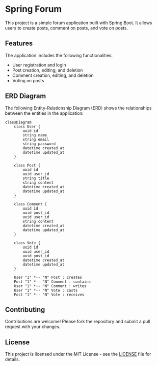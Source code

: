 # Spring Forum 

This project is a simple forum application built with Spring Boot. It allows users to create posts, comment on posts, and vote on posts.

## Features

The application includes the following functionalities:

- User registration and login
- Post creation, editing, and deletion
- Comment creation, editing, and deletion
- Voting on posts

## ERD Diagram

The following Entity-Relationship Diagram (ERD) shows the relationships between the entities in the application:

```mermaid
classDiagram
    class User {
        uuid id
        string name
        string email
        string password
        datetime created_at
        datetime updated_at
    }
    
    class Post {
        uuid id
        uuid user_id
        string title
        string content
        datetime created_at
        datetime updated_at
    }
    
    class Comment {
        uuid id
        uuid post_id
        uuid user_id
        string content
        datetime created_at
        datetime updated_at
    }
    
    class Vote {
        uuid id
        uuid user_id
        uuid post_id
        datetime created_at
        datetime updated_at
    }

    User "1" *-- "N" Post : creates
    Post "1" *-- "N" Comment : contains
    User "1" *-- "N" Comment : writes
    User "1" *-- "N" Vote : casts
    Post "1" *-- "N" Vote : receives
```

## Contributing

Contributions are welcome! Please fork the repository and submit a pull request with your changes.

## License

This project is licensed under the MIT License - see the [LICENSE](./LICENSE) file for details.
